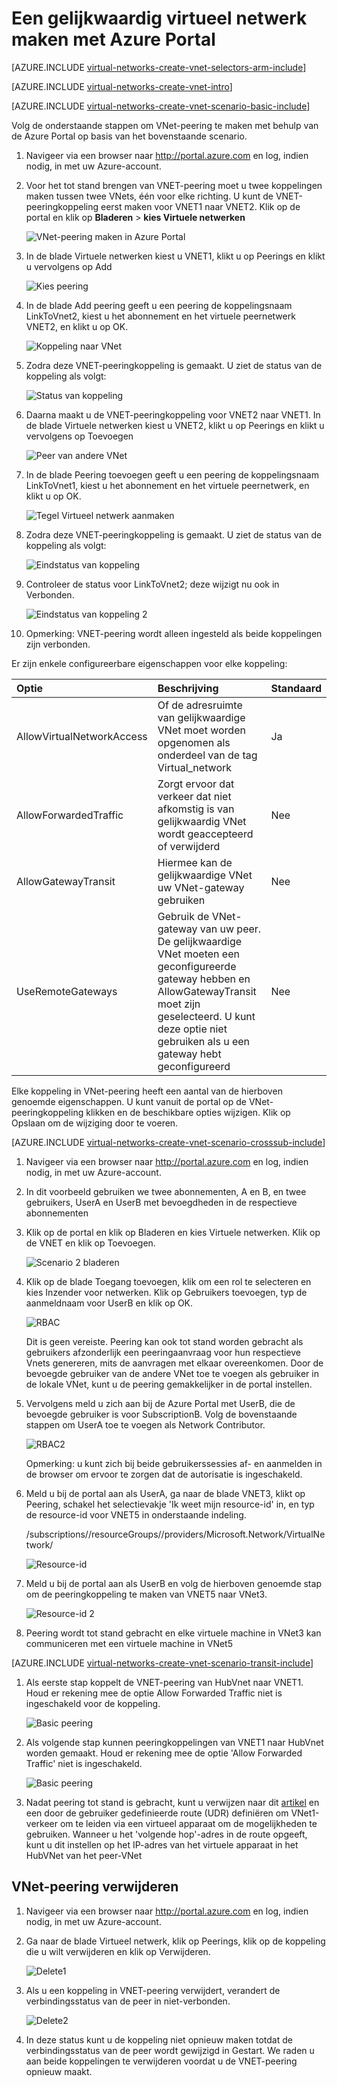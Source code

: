 <properties
   pageTitle="VNet-peering maken met behulp van de Azure Portal | Microsoft Azure"
   description="Informatie over het maken van een virtueel netwerk met Azure Portal in Resource Manager."
   services="virtual-network"
   documentationCenter=""
   authors="NarayanAnnamalai"
   manager="jefco"
   editor=""
   tags="azure-resource-manager"/>

<tags
   ms.service="virtual-network"
   ms.devlang="na"
   ms.topic="hero-article"
   ms.tgt_pltfrm="na"
   ms.workload="infrastructure-services"
   ms.date="08/02/2016"
   ms.author="narayanannamalai"/>

# Een gelijkwaardig virtueel netwerk maken met Azure Portal

[AZURE.INCLUDE [virtual-networks-create-vnet-selectors-arm-include](../../includes/virtual-networks-create-vnetpeering-selectors-arm-include.md)]

[AZURE.INCLUDE [virtual-networks-create-vnet-intro](../../includes/virtual-networks-create-vnetpeering-intro-include.md)]

[AZURE.INCLUDE [virtual-networks-create-vnet-scenario-basic-include](../../includes/virtual-networks-create-vnetpeering-scenario-basic-include.md)]

Volg de onderstaande stappen om VNet-peering te maken met behulp van de Azure Portal op basis van het bovenstaande scenario.

1. Navigeer via een browser naar http://portal.azure.com en log, indien nodig, in met uw Azure-account.
2. Voor het tot stand brengen van VNET-peering moet u twee koppelingen maken tussen twee VNets, één voor elke richting. U kunt de VNET-peeringkoppeling eerst maken voor VNET1 naar VNET2. Klik op de portal en klik op **Bladeren** > **kies Virtuele netwerken** 

    ![VNet-peering maken in Azure Portal](./media/virtual-networks-create-vnetpeering-arm-portal/figure01.png)

3. In de blade Virtuele netwerken kiest u VNET1, klikt u op Peerings en klikt u vervolgens op Add

    ![Kies peering](./media/virtual-networks-create-vnetpeering-arm-portal/figure02.png)

4. In de blade Add peering geeft u een peering de koppelingsnaam LinkToVnet2, kiest u het abonnement en het virtuele peernetwerk VNET2, en klikt u op OK.

    ![Koppeling naar VNet](./media/virtual-networks-create-vnetpeering-arm-portal/figure03.png)

5. Zodra deze VNET-peeringkoppeling is gemaakt. U ziet de status van de koppeling als volgt:

    ![Status van koppeling](./media/virtual-networks-create-vnetpeering-arm-portal/figure04.png)

6. Daarna maakt u de VNET-peeringkoppeling voor VNET2 naar VNET1. In de blade Virtuele netwerken kiest u VNET2, klikt u op Peerings en klikt u vervolgens op Toevoegen 

    ![Peer van andere VNet](./media/virtual-networks-create-vnetpeering-arm-portal/figure05.png)

7. In de blade Peering toevoegen geeft u een peering de koppelingsnaam LinkToVnet1, kiest u het abonnement en het virtuele peernetwerk, en klikt u op OK.

    ![Tegel Virtueel netwerk aanmaken](./media/virtual-networks-create-vnetpeering-arm-portal/figure06.png)

8. Zodra deze VNET-peeringkoppeling is gemaakt. U ziet de status van de koppeling als volgt:

    ![Eindstatus van koppeling](./media/virtual-networks-create-vnetpeering-arm-portal/figure07.png)

9. Controleer de status voor LinkToVnet2; deze wijzigt nu ook in Verbonden.  

    ![Eindstatus van koppeling 2](./media/virtual-networks-create-vnetpeering-arm-portal/figure08.png)

10. Opmerking: VNET-peering wordt alleen ingesteld als beide koppelingen zijn verbonden. 

Er zijn enkele configureerbare eigenschappen voor elke koppeling:

|Optie|Beschrijving|Standaard|
|:-----|:----------|:------|
|AllowVirtualNetworkAccess|Of de adresruimte van gelijkwaardige VNet moet worden opgenomen als onderdeel van de tag Virtual_network|Ja|
|AllowForwardedTraffic|Zorgt ervoor dat verkeer dat niet afkomstig is van gelijkwaardig VNet wordt geaccepteerd of verwijderd|Nee|
|AllowGatewayTransit|Hiermee kan de gelijkwaardige VNet uw VNet-gateway gebruiken|Nee|
|UseRemoteGateways|Gebruik de VNet-gateway van uw peer. De gelijkwaardige VNet moeten een geconfigureerde gateway hebben en AllowGatewayTransit moet zijn geselecteerd. U kunt deze optie niet gebruiken als u een gateway hebt geconfigureerd|Nee|

Elke koppeling in VNet-peering heeft een aantal van de hierboven genoemde eigenschappen. U kunt vanuit de portal op de VNet-peeringkoppeling klikken en de beschikbare opties wijzigen. Klik op Opslaan om de wijziging door te voeren.

[AZURE.INCLUDE [virtual-networks-create-vnet-scenario-crosssub-include](../../includes/virtual-networks-create-vnetpeering-scenario-crosssub-include.md)]

1. Navigeer via een browser naar http://portal.azure.com en log, indien nodig, in met uw Azure-account.
2. In dit voorbeeld gebruiken we twee abonnementen, A en B, en twee gebruikers, UserA en UserB met bevoegdheden in de respectieve abonnementen
3. Klik op de portal en klik op Bladeren en kies Virtuele netwerken. Klik op de VNET en klik op Toevoegen.

    ![Scenario 2 bladeren](./media/virtual-networks-create-vnetpeering-arm-portal/figure09.png)

4. Klik op de blade Toegang toevoegen, klik om een rol te selecteren en kies Inzender voor netwerken. Klik op Gebruikers toevoegen, typ de aanmeldnaam voor UserB en klik op OK.

    ![RBAC](./media/virtual-networks-create-vnetpeering-arm-portal/figure10.png)

    Dit is geen vereiste. Peering kan ook tot stand worden gebracht als gebruikers afzonderlijk een peeringaanvraag voor hun respectieve Vnets genereren, mits de aanvragen met elkaar overeenkomen. Door de bevoegde gebruiker van de andere VNet toe te voegen als gebruiker in de lokale VNet, kunt u de peering gemakkelijker in de portal instellen. 

5. Vervolgens meld u zich aan bij de Azure Portal met UserB, die de bevoegde gebruiker is voor SubscriptionB. Volg de bovenstaande stappen om UserA toe te voegen als Network Contributor.

    ![RBAC2](./media/virtual-networks-create-vnetpeering-arm-portal/figure11.png)

    Opmerking: u kunt zich bij beide gebruikerssessies af- en aanmelden in de browser om ervoor te zorgen dat de autorisatie is ingeschakeld.

6. Meld u bij de portal aan als UserA, ga naar de blade VNET3, klikt op Peering, schakel het selectievakje 'Ik weet mijn resource-id' in, en typ de resource-id voor VNET5 in onderstaande indeling.

    /subscriptions/<Subscription- ID>/resourceGroups/<ResourceGroupName>/providers/Microsoft.Network/VirtualNetwork/<VNET name>

    ![Resource-id](./media/virtual-networks-create-vnetpeering-arm-portal/figure12.png)

7. Meld u bij de portal aan als UserB en volg de hierboven genoemde stap om de peeringkoppeling te maken van VNET5 naar VNet3. 

    ![Resource-id 2](./media/virtual-networks-create-vnetpeering-arm-portal/figure13.png)

8. Peering wordt tot stand gebracht en elke virtuele machine in VNet3 kan communiceren met een virtuele machine in VNet5

[AZURE.INCLUDE [virtual-networks-create-vnet-scenario-transit-include](../../includes/virtual-networks-create-vnetpeering-scenario-transit-include.md)]

1. Als eerste stap koppelt de VNET-peering van HubVnet naar VNET1. Houd er rekening mee de optie Allow Forwarded Traffic niet is ingeschakeld voor de koppeling.

    ![Basic peering](./media/virtual-networks-create-vnetpeering-arm-portal/figure14.png)

2. Als volgende stap kunnen peeringkoppelingen van VNET1 naar HubVnet worden gemaakt. Houd er rekening mee de optie 'Allow Forwarded Traffic' niet is ingeschakeld. 

    ![Basic peering](./media/virtual-networks-create-vnetpeering-arm-portal/figure15a.png)

3. Nadat peering tot stand is gebracht, kunt u verwijzen naar dit [artikel](virtual-network-create-udr-arm-ps.md) en een door de gebruiker gedefinieerde route (UDR) definiëren om VNet1-verkeer om te leiden via een virtueel apparaat om de mogelijkheden te gebruiken. Wanneer u het 'volgende hop'-adres in de route opgeeft, kunt u dit instellen op het IP-adres van het virtuele apparaat in het HubVNet van het peer-VNet

## VNet-peering verwijderen

1.  Navigeer via een browser naar http://portal.azure.com en log, indien nodig, in met uw Azure-account.
2.  Ga naar de blade Virtueel netwerk, klik op Peerings, klik op de koppeling die u wilt verwijderen en klik op Verwijderen. 

    ![Delete1](./media/virtual-networks-create-vnetpeering-arm-portal/figure15.png)

3. Als u een koppeling in VNET-peering verwijdert, verandert de verbindingsstatus van de peer in niet-verbonden.

    ![Delete2](./media/virtual-networks-create-vnetpeering-arm-portal/figure16.png)

4. In deze status kunt u de koppeling niet opnieuw maken totdat de verbindingsstatus van de peer wordt gewijzigd in Gestart. We raden u aan beide koppelingen te verwijderen voordat u de VNET-peering opnieuw maakt. 



<!--HONumber=ago16_HO5-->



